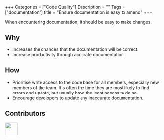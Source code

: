 
+++
Categories = ["Code Quality"]
Description = ""
Tags = ["documentation"]
title = "Ensure documentation is easy to amend"
+++

When encountering documentation, it should be easy to make changes.

## Why

* Increases the chances that the documentation will be correct.
* Increase productivity through accurate documentation.

## How

* Prioritise write access to the code base for all members, especially new members of the team. It's often the time they are most likely to find errors and update, but usually have the least access to do so.
* Encourage developers to update any inaccurate documentation.


## Contributors

<a class="contributor" alt="Adam Craven" href="https://github.com/adamcraven"><img src="https://github.com/adamcraven.png?size=80" width="40"></a>

<!--

    Is this a sub-principle?
-->